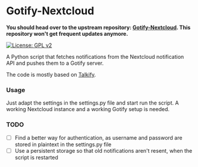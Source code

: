 # Gotify-Nextcloud

**You should head over to the upstream repository: [Gotify-Nextcloud](https://github.com/mrchainman/Gotify-Nextcloud). This repository won't get frequent updates anymore.**

[![License: GPL v2](https://img.shields.io/badge/License-GPL%20v2-blue.svg)](https://www.gnu.org/licenses/old-licenses/gpl-2.0.en.html)  

A Python script that fetches notifications from the Nextcloud notification API and pushes them to a Gotify server.

The code is mostly based on [Talkify](https://github.com/mrchainman/Talkify).

### Usage

Just adapt the settings in the settings.py file and start run the script.
A working Nextcloud instance and a working Gotify setup is needed.

### TODO

- [ ] Find a better way for authentication, as username and password are stored in plaintext in the settings.py file
- [ ] Use a persistent storage so that old notifications aren't resent, when the script is restarted
